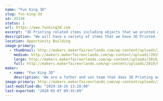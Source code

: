 ```yaml
---
name: "Fun King 3D"
slug: fun-king-3d
id: 35158
status: 1
url: https://www.funking3d.com
excerpt: "3D Printing related items including objects that we printed as well as the printers. We will be displaying the FK-1 for the first time in public!! The FK-1 is a 1200x400x475mm home designed and built 3D Printer! Come see this monster!"
description: "We will have a variety of items that we have 3D Printed. We will also have a couple of printers on display. The FK-1 will be the center piece of our display this year and it is the first time it will be seen in public. This project was over 8 months in the making and it is a sight to see. With a build capacity of 1200x400x475mm it has the potential to build some amazing things."
location: Opportunity Building
image-primary:
  - thumbnail: http://makers.makerfaireorlando.com/wp-content/uploads/2019/09/20181111_111615-1-150x150.jpg
    medium: http://makers.makerfaireorlando.com/wp-content/uploads/2019/09/20181111_111615-1-300x169.jpg
    large: http://makers.makerfaireorlando.com/wp-content/uploads/2019/09/20181111_111615-1-1024x576.jpg
    full: http://makers.makerfaireorlando.com/wp-content/uploads/2019/09/20181111_111615-1.jpg
maker:
  - name: "Fun King 3D"
    description: "We are a father and son team that does 3D Printing and Electronic Projects on YouTube. We love to learn, and teach what we learn."
image-primary: http://makers.makerfaireorlando.com/wp-content/uploads/2018/07/20180312_200118-1024x576.jpg
last-modified-db: "2019-10-26 13:28:00"
last-exported: "2020-05-07 09:35:09"
---
```


